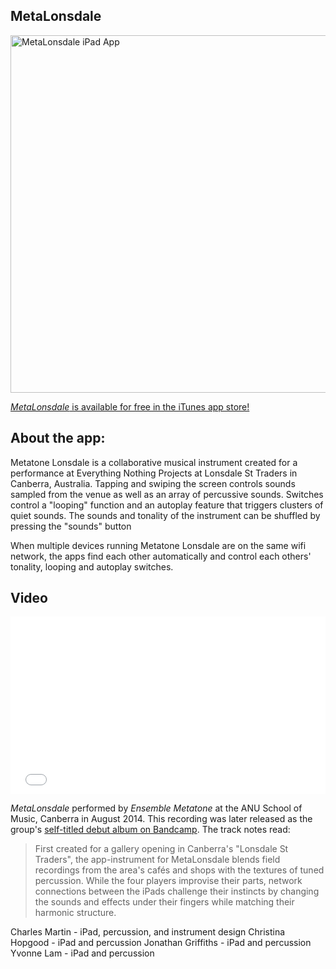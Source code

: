 ## MetaLonsdale

<a href="https://www.flickr.com/photos/chuck_notorious/13959689662" title="MetaLonsdale iPad App by Charles Martin, on Flickr"><img src="https://farm8.staticflickr.com/7153/13959689662_4e5df8aed0_c.jpg" width="800" height="572" alt="MetaLonsdale iPad App"></a>

<a href="https://itunes.apple.com/au/app/metalonsdale/id694075948?mt=8&uo=4" target="itunes_store">_MetaLonsdale_ is available for free in the iTunes app store!</a>

## About the app:

Metatone Lonsdale is a collaborative musical instrument created for a performance at Everything Nothing Projects at Lonsdale St Traders in Canberra, Australia. Tapping and swiping the screen controls sounds sampled from the venue as well as an array of percussive sounds. Switches control a "looping" function and an autoplay feature that triggers clusters of quiet sounds. The sounds and tonality of the instrument can be shuffled by pressing the "sounds" button 

When multiple devices running Metatone Lonsdale are on the same wifi network, the apps find each other automatically and control each others' tonality, looping and autoplay switches.

## Video

<iframe width="504" height="284" src="//www.youtube.com/embed/pYxEbKk7jPs" frameborder="0" allowfullscreen></iframe>

_MetaLonsdale_ performed by _Ensemble Metatone_ at the ANU School of Music, Canberra in August 2014. This recording was later released as the group's [self-titled debut album on Bandcamp](http://charlesmartin.bandcamp.com/album/ensemble-metatone). The track notes read: 

> First created for a gallery opening in Canberra's "Lonsdale St Traders", the app-instrument for MetaLonsdale blends field recordings from the area's cafés and shops with the textures of tuned percussion. While the four players improvise their parts, network connections between the iPads challenge their instincts by changing the sounds and effects under their fingers while matching their harmonic structure.

Charles Martin - iPad, percussion, and instrument design 
Christina Hopgood - iPad and percussion 
Jonathan Griffiths - iPad and percussion 
Yvonne Lam - iPad and percussion 